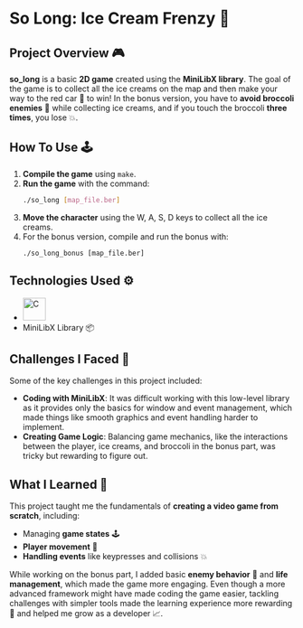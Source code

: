 # So Long: Ice Cream Frenzy 🍦

## Project Overview 🎮

**so_long** is a basic **2D game** created using the **MiniLibX library**. 
The goal of the game is to collect all the ice creams on the map and then make your way to the red car 🚗 to win! 
In the bonus version, you have to **avoid broccoli enemies** 🥦 while collecting ice creams, and if you touch the broccoli **three times**, you lose 💥. 

## How To Use 🕹️

1. **Compile the game** using `make`.
2. **Run the game** with the command:
   ```bash
   ./so_long [map_file.ber]
3. **Move the character** using the W, A, S, D keys to collect all the ice creams.
4. For the bonus version, compile and run the bonus with:
   ```make bonus
   ./so_long_bonus [map_file.ber]

## Technologies Used ⚙️

- <img src="https://cdn.worldvectorlogo.com/logos/c-1.svg" alt="C" width="40" height="40"/>
- MiniLibX Library 📦

## Challenges I Faced 🧠
Some of the key challenges in this project included:

- **Coding with MiniLibX**: It was difficult working with this low-level library as it provides only the basics for window and event management, which made things like smooth graphics and event handling harder to implement.
- **Creating Game Logic**: Balancing game mechanics, like the interactions between the player, ice creams, and broccoli in the bonus part, was tricky but rewarding to figure out.

## What I Learned 🧩
This project taught me the fundamentals of **creating a video game from scratch**, including:

- Managing **game states** 🕹️
- **Player movement** 👾
- **Handling events** like keypresses and collisions 💥

While working on the bonus part, I added basic **enemy behavior** 👹 and **life management**, which made the game more engaging.
Even though a more advanced framework might have made coding the game easier, tackling challenges with simpler tools made the learning experience more rewarding 🌟 and helped me grow as a developer 📈.
